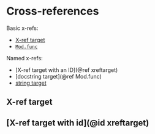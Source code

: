 # Cross-references

Basic x-refs:

* [X-ref target](@ref)
* [`Mod.func`](@ref)

Named x-refs:

* [X-ref target with an ID](@ref xreftarget)
* [docstring target](@ref Mod.func)
* [string target](@ref "X-ref target")

## X-ref target

## [X-ref target with id](@id xreftarget)
